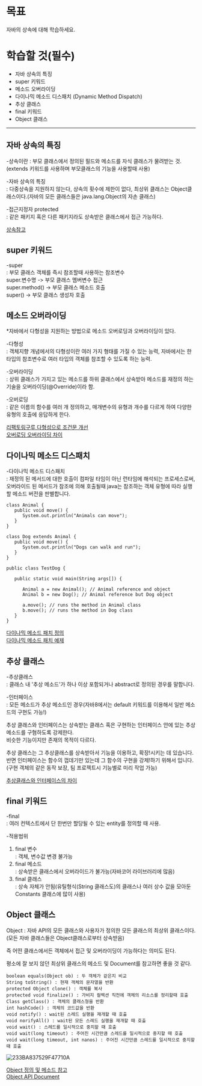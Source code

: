 # 목표
자바의 상속에 대해 학습하세요.

# 학습할 것(필수)  
- 자바 상속의 특징    
- super 키워드  
- 메소드 오버라이딩  
- 다이나믹 메소드 디스패치 (Dynamic Method Dispatch)  
- 추상 클래스  
- final 키워드  
- Object 클래스  


- - -


## 자바 상속의 특징

-상속이란 
: 부모 클래스에서 정의된 필드와 메소드를 자식 클래스가 물려받는 것.(extends 키워드를 사용하며 부모클래스의 기능을 사용할때 사용)  

-자바 상속의 특징  
: 다중상속을 지원하지 않는다, 상속의 횟수에 제한이 없다, 최상위 클래스는 Object클래스이다.(자바의 모든 클래스들은 java.lang.Object의 자손 클래스)  

-접근지정자 protected  
: 같은 패키지 혹은 다른 패키지라도 상속받은 클래스에서 접근 가능하다.  


[상속참고](https://jyoel.tistory.com/39)  


## super 키워드  

-super  
:  부모 클래스 객체를 즉시 참조할때 사용하는 참조변수  
super.변수명 -> 부모 클래스 멤버변수 접근  
super.method() -> 부모 클래스 메소드 호출    
super() -> 부모 클래스 생성자 호출  


## 메소드 오버라이딩  

*자바에서 다형성을 지원하는 방법으로 메소드 오버로딩과 오버라이딩이 있다.    

-다형성  
: 객체지향 개념에서의 다형성이란 여러 가지 형태를 가질 수 있는 능력, 자바에서는 한 타입의 참조변수로 여러 타입의 객체를 참조할 수 있도록 하는 능력.  

-오버라이딩  
: 상위 클래스가 가지고 있는 메소드를 하위 클래스에서 상속받아 메소드를 재정의 하는 기술을 오버라이딩(@Override)이라 함.  

-오버로딩  
: 같은 이름의 함수를 여러 개 정의하고, 매개변수의 유형과 개수를 다르게 하여 다양한 유형의 호출에 응답하게 한다.  


[리팩토링구루 다형성으로 조건문 개선](https://refactoring.guru/replace-conditional-with-polymorphism)    
[오버로딩 오버라이딩 차이](https://hyeonstorage.tistory.com/185)  

## 다이나믹 메소드 디스패치  

-다이나믹 메소드 디스패치  
: 재정의 된 메서드에 대한 호출이 컴파일 타임이 아닌 런타임에 해석되는 프로세스로써,    
오버라이드 된 메서드가 참조에 의해 호출될때 java는 참조하는 객체 유형에 따라 실행할 메소드 버전을 판별합니다.  

```
class Animal {
   public void move() {
      System.out.println("Animals can move");
   }
}

class Dog extends Animal {
   public void move() {
      System.out.println("Dogs can walk and run");
   }
}

public class TestDog {

   public static void main(String args[]) {
   
      Animal a = new Animal(); // Animal reference and object
      Animal b = new Dog(); // Animal reference but Dog object

      a.move(); // runs the method in Animal class
      b.move(); // runs the method in Dog class
   }
}
```


[다이나믹 메소드 패치 정의](https://riptutorial.com/ko/java/topic/9204/%EB%8B%A4%EC%9D%B4%EB%82%B4%EB%AF%B9-%EB%A9%94%EC%86%8C%EB%93%9C-%EB%94%94%EC%8A%A4%ED%8C%A8%EC%B9%98)  
[다이나믹 메소드 패치 예제](https://www.tutorialspoint.com/Dynamic-method-dispatch-or-Runtime-polymorphism-in-Java)  


## 추상 클래스  

-추상클래스  
: 클래스 내 '추상 메소드'가 하나 이상 포함되거나 abstract로 정의된 경우를 말합니다.  

-인터페이스  
: 모든 메소드가 추상 메소드인 경우(자바8에서는 default 키워드를 이용해서 일반 메소드의 구현도 가능!)  

추상 클래스와 인터페이스는 상속받는 클래스 혹은 구현하는 인터페이스 안에 있는 추상 메소드를 구혐하도록 강제한다.  
비슷한 기능이지만 존재의 목적이 다르다.  

추상 클래스는 그 추상클래스를 상속받아서 기능을 이용하고, 확장!시키는 데 있습니다.  
반면 인터페이스는  함수의 껍데기만 있는데 그 함수의 구현을 강제!하기 위해서 입니다.(구현 객체의 같은 동작 보장, 팀 프로젝트시 기능별로 미리 작업 가능)  


[추상클래스와 인터페이스의 차이](https://brunch.co.kr/@kd4/6)  

## final 키워드  

-final  
: 여러 컨텍스트에서 단 한번만 할당될 수 있는 entity를 정의할 때 사용.  

-적용범위
1) final 변수  
: 객체, 변수값 변경 불가능  
2) final 메소드  
: 상속받은 클래스에서 오버라이드가 불가능(자바코어 라이브러리에 많음)    
3) final 클래스  
: 상속 자체가 안됨(유틸형식(String 클래스도)의 클래스나 여러 상수 값을 모아둔 Constants 클래스에 많이 사용)  



## Object 클래스  

Object : 자바 API의 모든 클래스와 사용자가 정의한 모든 클래스의 최상위 클래스이다.(모든 자바 클래스들은 Object클래스로부터 상속받음)  

즉 어떤 클래스에서든 객체에서 접근 및 오버라이딩이 가능하다는 의미도 된다.  

평소에 잘 보지 않던 최상위 클래스의 메소드 및 Document를 참고하면 좋을 것 같다.  

```
boolean equals(Object ob) : 두 객체가 같은지 비교  
String toString() : 현재 객체의 문자열을 반환  
protected Object clone() : 객체를 복사  
protected void finalize() : 가비지 컬렉션 직전에 객체의 리소스를 정리할때 호출  
Class getClass() : 객체의 클래스형을 반환  
int hashCode() : 객체의 코드값을 반환  
void notify() : wait된 스레드 실행을 재개할 때 호출  
void norifyAll() : wait된 모든 스레드 실행을 재개할 때 호출  
void wait() : 스레드를 일시적으로 중지할 때 호출  
void wait(long timeout) : 주어진 시간만큼 스레드를 일시적으로 중지할 때 호출  
void wait(long timeout, int nanos) : 주어진 시간만큼 스레드를 일시적으로 중지할 때 호출  
```

![233BA837529F47710A](https://t1.daumcdn.net/cfile/tistory/233BA837529F47710A)


[Object 정의 및 메소드 참고](https://hyeonstorage.tistory.com/178)  
[Object API Document](https://docs.oracle.com/javase/7/docs/api/java/lang/Object.html)  



